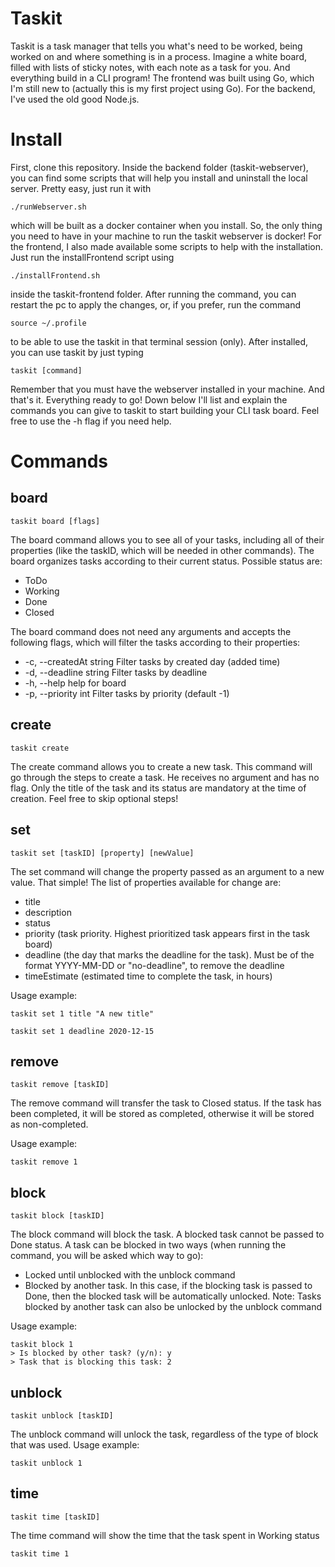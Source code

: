 # Taskit

Taskit is a task manager that tells you what's need to be worked, being worked on and where something is in a process. Imagine a
white board, filled with lists of sticky notes, with each note as a task for you. And everything build in a CLI program! The 
frontend was built using Go, which I'm still new to (actually this is my first project using Go). For the backend, I've used the
old good Node.js.

# Install

First, clone this repository. Inside the backend folder (taskit-webserver), you can find some scripts that will help you install and uninstall
the local server. Pretty easy, just run it with 

```
./runWebserver.sh
```

which will be built as a docker container when you install. So, the only thing you need
to have in your machine to run the taskit webserver is docker! For the frontend, I also made available some scripts to help with the 
installation. Just run the installFrontend script using

```
./installFrontend.sh
```

inside the taskit-frontend folder. After running the command, you can restart the pc
to apply the changes, or, if you prefer, run the command 

```
source ~/.profile
```

to be able to use the taskit in that terminal session (only). After installed, you can use taskit by just typing 

```
taskit [command]
```

Remember that you must have the webserver installed in your machine. And that's it. Everything ready to go! Down below I'll list
and explain the commands you can give to taskit to start building your CLI task board. Feel free to use the -h flag if you need
help.

# Commands

## board

```
taskit board [flags]
```

The board command allows you to see all of your tasks, including all of their properties (like the taskID, which will be needed in other commands).
The board organizes tasks according to their current status. Possible status are:

- ToDo
- Working
- Done
- Closed

The board command does not need any arguments and accepts the following flags, which will filter the tasks according to their properties:

- -c, --createdAt string   Filter tasks by created day (added time)
- -d, --deadline string    Filter tasks by deadline
- -h, --help               help for board
- -p, --priority int       Filter tasks by priority (default -1)

## create

```
taskit create
```

The create command allows you to create a new task. This command will go through the steps to create a task. He receives no
argument and has no flag. Only the title of the task and its status are mandatory at the time of creation. Feel free to
skip optional steps!

## set

```
taskit set [taskID] [property] [newValue]
```
The set command will change the property passed as an argument to a new value. That simple! The list of properties available for change are:

- title
- description
- status
- priority (task priority. Highest prioritized task appears first in the task board)
- deadline (the day that marks the deadline for the task). Must be of the format YYYY-MM-DD or "no-deadline", to remove the deadline
- timeEstimate (estimated time to complete the task, in hours)

Usage example:

```
taskit set 1 title "A new title"
```
```
taskit set 1 deadline 2020-12-15
```

## remove

```
taskit remove [taskID]
```
The remove command will transfer the task to Closed status. If the task has been completed, it will be stored as completed,
otherwise it will be stored as non-completed.

Usage example:

```
taskit remove 1
```

## block

```
taskit block [taskID]
```

The block command will block the task. A blocked task cannot be passed to Done status. A task can be blocked in two ways
(when running the command, you will be asked which way to go):
- Locked until unblocked with the unblock command
- Blocked by another task. In this case, if the blocking task is passed to Done, then the blocked task will be automatically unlocked.
Note: Tasks blocked by another task can also be unlocked by the unblock command

Usage example:

```
taskit block 1
> Is blocked by other task? (y/n): y
> Task that is blocking this task: 2
```

## unblock

```
taskit unblock [taskID]
```

The unblock command will unlock the task, regardless of the type of block that was used.
Usage example:

```
taskit unblock 1
```

## time

```
taskit time [taskID]
```

The time command will show the time that the task spent in Working status

```
taskit time 1
```